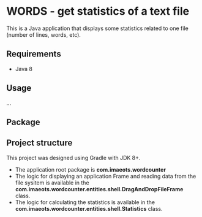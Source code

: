# WORDS - get statistics of a text file
This is a Java application that displays some statistics related to one file (number of lines, words, etc).

## Requirements
- Java 8

## Usage
...

## Package



## Project structure
This project was designed using Gradle with JDK 8+.
- The application root package is **com.imaeots.wordcounter**
- The logic for displaying an application Frame and reading data from the file sysitem is available in the **com.imaeots.wordcounter.entities.shell.DragAndDropFileFrame** class.
- The logic for calculating the statistics is available in the **com.imaeots.wordcounter.entities.shell.Statistics** class.